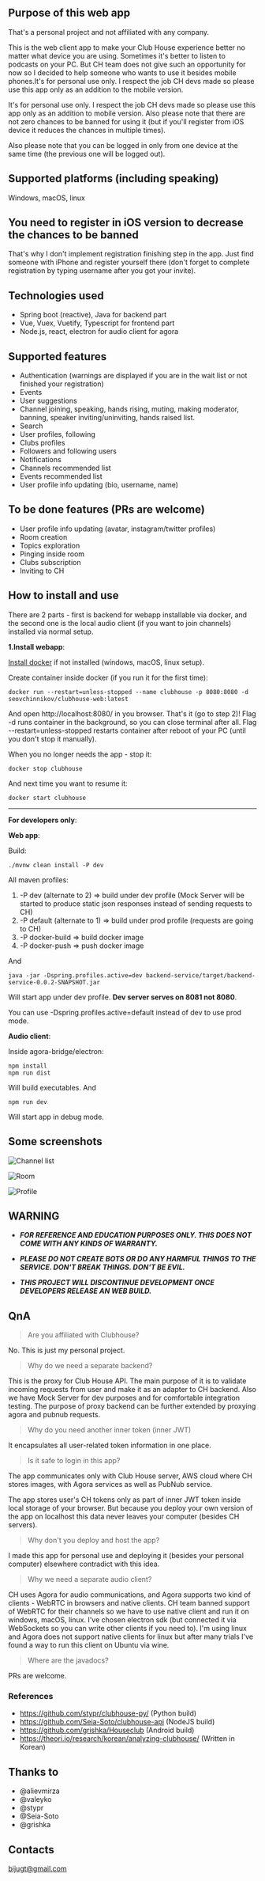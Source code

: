 ## Purpose of this web app

That's a personal project and not affiliated with any company.

This is the web client app to make your Club House experience better no matter what device you are using. Sometimes it's better to listen to podcasts on your PC. But CH team does not give such an opportunity for now so I decided to help someone who wants to use it besides mobile phones.It's for personal use only. I respect the job CH devs made so please use this app only as an addition to the mobile version.
 
It's for personal use only. I respect the job CH devs made so please use this app only as an addition to mobile version.
Also please note that there are not zero chances to be banned for using it (but if you'll register from iOS device it reduces the chances in multiple times).

Also please note that you can be logged in only from one device at the same time (the previous one will be logged out).

## Supported platforms (including speaking)
Windows, macOS, linux

## You need to register in iOS version to decrease the chances to be banned
That's why I don't implement registration finishing step in the app.
 Just find someone with iPhone and register yourself there 
 (don't forget to complete registration by typing username after you got your invite).

## Technologies used
* Spring boot (reactive), Java for backend part
* Vue, Vuex, Vuetify, Typescript for frontend part
* Node.js, react, electron for audio client for agora

## Supported features
* Authentication (warnings are displayed if you are in the wait list or not finished your registration)
* Events
* User suggestions
* Channel joining, speaking, hands rising, muting, making moderator, banning, speaker inviting/uninviting, hands raised list.
* Search
* User profiles, following
* Clubs profiles
* Followers and following users
* Notifications
* Channels recommended list
* Events recommended list
* User profile info updating (bio, username, name)

## To be done features  (PRs are welcome)

* User profile info updating (avatar, instagram/twitter profiles)
* Room creation
* Topics exploration
* Pinging inside room
* Clubs subscription
* Inviting to CH

## How to install and use
There are 2 parts - first is backend for webapp installable via docker, and the second one is the local audio client (if you want to join channels) installed via normal setup.

**1.Install webapp**:

[Install docker](https://docs.docker.com/get-docker/) if not installed (windows, macOS, linux setup).

Create container inside docker (if you run it for the first time):

```docker run --restart=unless-stopped --name clubhouse -p 8080:8080 -d seovchinnikov/clubhouse-web:latest ```

And open http://localhost:8080/ in you browser. That's it (go to step 2)!
Flag -d runs container in the background, so you can close terminal after all. Flag --restart=unless-stopped restarts container after reboot of your PC (until you don't stop it manually). 

When you no longer needs the app - stop it:

```docker stop clubhouse```

And next time you want to resume it:

```docker start clubhouse```

--------------------------

**For developers only**:

**Web app**:

Build:

```./mvnw clean install -P dev```

All maven profiles:
1. -P dev (alternate to 2) => build under dev profile (Mock Server will be started to produce static 
                json responses instead of sending requests to CH)
2. -P default (alternate to 1) => build under prod profile (requests are going to CH)
3. -P docker-build => build docker image
4. -P docker-push => push docker image

And

```java -jar -Dspring.profiles.active=dev backend-service/target/backend-service-0.0.2-SNAPSHOT.jar```

Will start app under dev profile. **Dev server serves on 8081 not 8080**.

You can use -Dspring.profiles.active=default instead of dev to use prod mode.

**Audio client**:

Inside agora-bridge/electron:

```
npm install
npm run dist
```
Will build executables. And

```
npm run dev
```

Will start app in debug mode.

## Some screenshots

![Channel list](images/channel_list.png)

![Room](images/room.png)

![Profile](images/profile.png)

## WARNING

* ___FOR REFERENCE AND EDUCATION PURPOSES ONLY. THIS DOES NOT COME WITH ANY KINDS OF WARRANTY.___

* ___PLEASE DO NOT CREATE BOTS OR DO ANY HARMFUL THINGS TO THE SERVICE. DON'T BREAK THINGS. DON'T BE EVIL.___

* ___THIS PROJECT WILL DISCONTINUE DEVELOPMENT ONCE DEVELOPERS RELEASE AN WEB BUILD.___

## QnA

> Are you affiliated with  Clubhouse?

No. This is just my personal project.

> Why do we need a separate backend?

This is the proxy for Club House API. The main purpose of it is to validate incoming requests from user and make it as an adapter to CH backend.
Also we have Mock Server for dev purposes and for comfortable integration testing. 
The purpose of proxy backend can be further extended by proxying agora and pubnub requests.

> Why do you need another inner token (inner JWT)

It encapsulates all user-related token information in one place.

> Is it safe to login in this app?

The app communicates only with Club House server, AWS cloud where CH stores images, with Agora services as well as PubNub service.

The app stores user's CH tokens only as part of inner JWT token inside local storage of your browser. 
But because you deploy your own version of the app on localhost this data never leaves your computer (besides CH servers).

> Why don't you deploy and host the app?

I made this app for personal use and deploying it (besides your personal computer) elsewhere contradict with this idea.

> Why we need a separate audio client?

CH uses Agora for audio communications, and Agora supports two kind of clients - WebRTC in browsers and native clients. 
CH team banned support of WebRTC for their channels so we have to use native client and run it on windows, macOS, linux.
I've chosen electron sdk (but connected it via WebSockets so you can write other clients if you need to).
I'm using linux and Agora does not support native clients for linux but after many trials I've found a way to run this client on Ubuntu via wine.

> Where are the javadocs?

PRs are welcome.

### References
* https://github.com/stypr/clubhouse-py/ (Python build)
* https://github.com/Seia-Soto/clubhouse-api (NodeJS build)
* https://github.com/grishka/Houseclub (Android build)
* https://theori.io/research/korean/analyzing-clubhouse/ (Written in Korean)

## Thanks to
* @alievmirza
* @valeyko
* @stypr
* @Seia-Soto
* @grishka


## Contacts

bijugt@gmail.com
